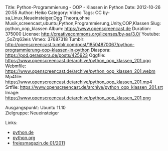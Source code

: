 Title: Python-Programmierung - OOP - Klassen in Python
Date: 2012-10-26 20:55
Author: Heiko
Category: Video
Tags: CC by-sa,Linux,Neueinsteiger,Ogg Theora,ohne Musik,screencast,ubuntu,Python,Programmierung,Unity,OOP,Klassen
Slug: python_oop_klassen
Album: https://www.openscreencast.de
Duration: 375000
License: http://creativecommons.org/licenses/by-sa/3.0/
Youtube: _5oZrq63eis
Vimeo: 37687318
Tumblr: http://openscreencast.tumblr.com/post/18504870067/python-programmierung-oop-klassen-in-python
Diaspora: https://pod.geraspora.de/posts/425923
Oggfile: https://www.openscreencast.de/archive/python_oop_klassen_201.ogg
Webmfile: https://www.openscreencast.de/archive/python_oop_klassen_201.webm
Mp4file: https://www.openscreencast.de/archive/python_oop_klassen_201.mp4
Srtfile: https://www.openscreencast.de/archive/python_oop_klassen_201.srt
Image: https://www.openscreencast.de/archive/python_oop_klassen_201.png

Ausgangspunkt: Ubuntu 11.10  
Zielgruppe: Neueinsteiger  

Links:

  * [python.de](http://www.python.de "Link zu Python.de")
  * [python.org](http://www.python.org "Link zu Python.org")
  * [freiesmagazin.de 01/2011](http://www.freiesmagazin.de/freiesMagazin-2011-01 "Link zu freiesmagazin.de")

